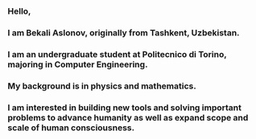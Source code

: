 ### Hello,

### I am Bekali Aslonov, originally from Tashkent, Uzbekistan. 

### I am an undergraduate student at Politecnico di Torino, majoring in Computer Engineering. 

### My background is in physics and mathematics.

### I am interested in building new tools and solving important problems to advance humanity as well as expand scope and scale of human consciousness. 
